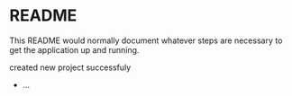 # README

This README would normally document whatever steps are necessary to get the
application up and running.

created new project successfuly
* ...
